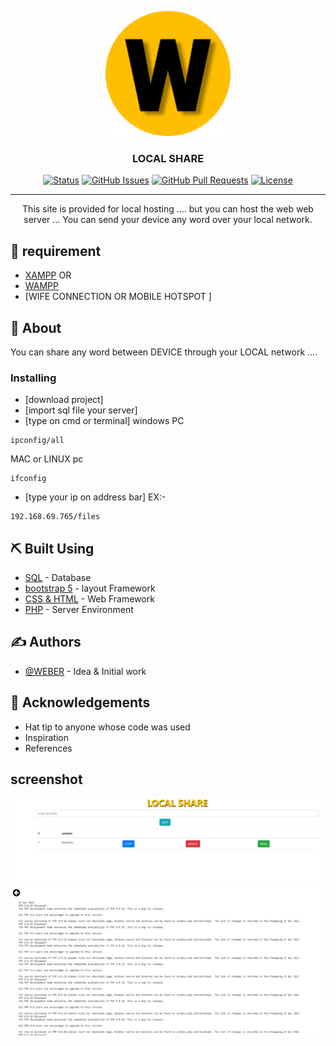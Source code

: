 <p align="center">
  <a href="" rel="noopener">
 <img width=200px height=200px src="/IMG/android-chrome-192x192.png" alt="Project logo"></a>
</p>

<h3 align="center">LOCAL SHARE</h3>

<div align="center">

[![Status](https://img.shields.io/badge/status-active-success.svg)]()
[![GitHub Issues](https://img.shields.io/github/issues/kylelobo/The-Documentation-Compendium.svg)](https://github.com/kylelobo/The-Documentation-Compendium/issues)
[![GitHub Pull Requests](https://img.shields.io/github/issues-pr/kylelobo/The-Documentation-Compendium.svg)](https://github.com/kylelobo/The-Documentation-Compendium/pulls)
[![License](https://img.shields.io/badge/license-MIT-blue.svg)](/LICENSE)

</div>

---

<p align="center"> This site is provided for local hosting .... but you can host the web web server ...
You can send your device any word over your local network.
    <br> 
</p>

## 📝 requirement

- [XAMPP](https://www.apachefriends.org/index.html) 
OR
- [WAMPP](https://www.wampserver.com/en/)
- [WIFE CONNECTION OR MOBILE HOTSPOT ]

## 🧐 About <a name = "about"></a>

You can share any word between DEVICE through your LOCAL network ....


### Installing

- [download project]
- [import sql file your server]
- [type on cmd or terminal]
windows PC
```
ipconfig/all
```
MAC or LINUX pc
```
ifconfig
```
- [type your ip on address bar]
EX:-
```
192.168.69.765/files
```




## ⛏️ Built Using <a name = "built_using"></a>

- [SQL](https://www.w3schools.com/sql/#:~:text=SQL%20is%20a%20standard%20language,Start%20learning%20SQL%20now%20%C2%BB) - Database
- [bootstrap 5](https://getbootstrap.com/docs/5.0/getting-started/introduction/) - layout Framework
- [CSS & HTML](https://www.w3schools.com/html/html_css.asp/) - Web Framework
- [PHP](https://www.php.net/) - Server Environment

## ✍️ Authors <a name = "authors"></a>

- [@WEBER](https://github.com/shalithamadhuwantha) - Idea & Initial work



## 🎉 Acknowledgements <a name = "acknowledgement"></a>

- Hat tip to anyone whose code was used
- Inspiration
- References


## screenshot
<img  src="/ss/ss1.PNG" alt="Project logo">
<img  src="/ss/ss2.PNG" alt="Project logo">

